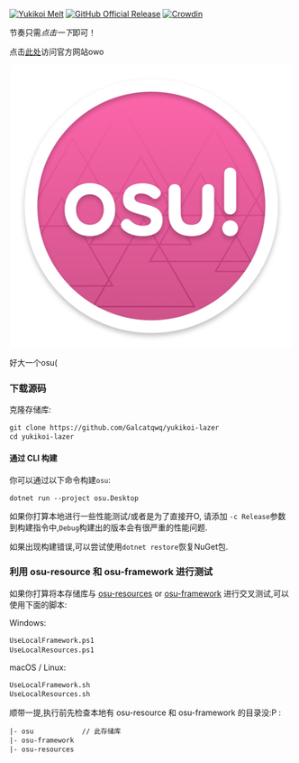 [![Yukikoi Melt](https://images2.imgbox.com/0b/df/66PTpxUz_o.png)](https://t.me/Yukikoi_Melt)
[![GitHub Official Release](https://img.shields.io/github/release/ppy/osu.svg)](https://github.com/ppy/osu/releases/latest)
[![Crowdin](https://d322cqt584bo4o.cloudfront.net/osu-web/localized.svg)](https://crowdin.com/project/osu-web)

节奏只需*点击一下*即可！

点击[此处](https://osu.ppy.sh)访问官方网站owo

<p align="center">
<img width="500" alt="osu! logo" src="assets/lazer.png">
</p>

好大一个osu(

### 下载源码

克隆存储库:

```shell
git clone https://github.com/Galcatqwq/yukikoi-lazer
cd yukikoi-lazer
```

#### 通过 CLI 构建

你可以通过以下命令构建`osu`:

```shell
dotnet run --project osu.Desktop
```

如果你打算本地进行一些性能测试/或者是为了直接开O, 请添加 `-c Release`参数到构建指令中,`Debug`构建出的版本会有很严重的性能问题.

如果出现构建错误,可以尝试使用`dotnet restore`恢复NuGet包.

### 利用 osu-resource 和 osu-framework 进行测试

如果你打算将本存储库与 [osu-resources](https://github.com/ppy/osu-resources) or [osu-framework](https://github.com/ppy/osu-framework) 进行交叉测试,可以使用下面的脚本:

Windows:

```ps
UseLocalFramework.ps1
UseLocalResources.ps1
```

macOS / Linux:

```ps
UseLocalFramework.sh
UseLocalResources.sh
```

顺带一提,执行前先检查本地有 osu-resource 和 osu-framework 的目录没:P :

```
|- osu            // 此存储库
|- osu-framework
|- osu-resources
